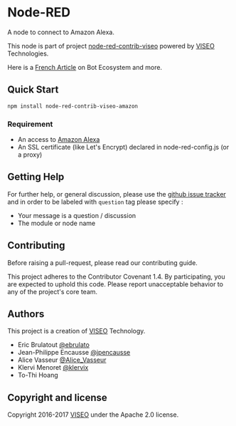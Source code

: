 # Node-RED

A node to connect to Amazon Alexa.

This node is part of project [node-red-contrib-viseo](https://github.com/NGRP/node-red-contrib-viseo) powered by [VISEO](http://www.viseo.com) Technologies.

Here is a [French Article](https://goo.gl/DMfJk1) on Bot Ecosystem and more.

## Quick Start

```
npm install node-red-contrib-viseo-amazon
```

### Requirement

- An access to [Amazon Alexa](https://developer.amazon.com/)
- An SSL certificate (like Let's Encrypt) declared in node-red-config.js (or a proxy)

## Getting Help

For further help, or general discussion, please use the [github issue tracker](https://github.com/NGRP/node-red-contrib-viseo/issues) and in order to be labeled with `question` tag please specify :
- Your message is a question / discussion
- The module or node name

## Contributing

Before raising a pull-request, please read our contributing guide.

This project adheres to the Contributor Covenant 1.4. By participating, 
you are expected to uphold this code. 
Please report unacceptable behavior to any of the project's core team.

## Authors

This project is a creation of [VISEO](http://www.viseo.com) Technology.

- Eric Brulatout [@ebrulato](https://twitter.com/ebrulato)
- Jean-Philippe Encausse [@jpencausse](https://twitter.com/jpencausse)
- Alice Vasseur [@Alice_Vasseur](https://twitter.com/Alice_Vasseur)
- Klervi Menoret [@klervix](https://twitter.com/klervix)
- To-Thi Hoang 


## Copyright and license

Copyright 2016-2017 [VISEO](http://www.viseo.com) under the Apache 2.0 license.
